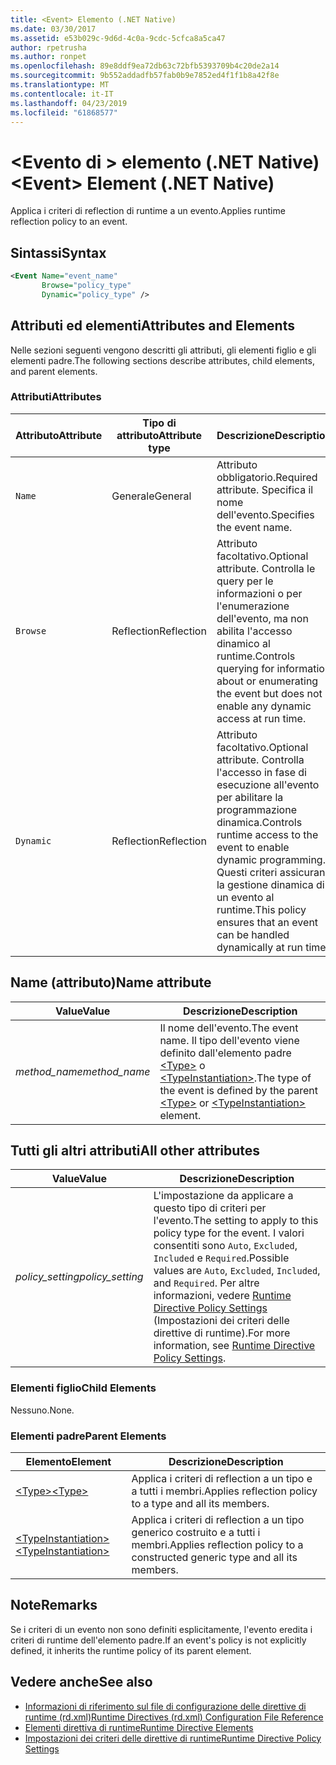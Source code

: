 ```yaml
---
title: <Event> Elemento (.NET Native)
ms.date: 03/30/2017
ms.assetid: e53b029c-9d6d-4c0a-9cdc-5cfca8a5ca47
author: rpetrusha
ms.author: ronpet
ms.openlocfilehash: 89e8ddf9ea72db63c72bfb5393709b4c20de2a14
ms.sourcegitcommit: 9b552addadfb57fab0b9e7852ed4f1f1b8a42f8e
ms.translationtype: MT
ms.contentlocale: it-IT
ms.lasthandoff: 04/23/2019
ms.locfileid: "61868577"
---
```

# <a name="event-element-net-native"></a><span data-ttu-id="47a2a-102">\<Evento di > elemento (.NET Native)</span><span class="sxs-lookup"><span data-stu-id="47a2a-102">\<Event> Element (.NET Native)</span></span>
<span data-ttu-id="47a2a-103">Applica i criteri di reflection di runtime a un evento.</span><span class="sxs-lookup"><span data-stu-id="47a2a-103">Applies runtime reflection policy to an event.</span></span>  
  
## <a name="syntax"></a><span data-ttu-id="47a2a-104">Sintassi</span><span class="sxs-lookup"><span data-stu-id="47a2a-104">Syntax</span></span>  
  
```xml  
<Event Name="event_name"   
       Browse="policy_type"   
       Dynamic="policy_type" />  
```  
  
## <a name="attributes-and-elements"></a><span data-ttu-id="47a2a-105">Attributi ed elementi</span><span class="sxs-lookup"><span data-stu-id="47a2a-105">Attributes and Elements</span></span>  
 <span data-ttu-id="47a2a-106">Nelle sezioni seguenti vengono descritti gli attributi, gli elementi figlio e gli elementi padre.</span><span class="sxs-lookup"><span data-stu-id="47a2a-106">The following sections describe attributes, child elements, and parent elements.</span></span>  
  
### <a name="attributes"></a><span data-ttu-id="47a2a-107">Attributi</span><span class="sxs-lookup"><span data-stu-id="47a2a-107">Attributes</span></span>  
  
|<span data-ttu-id="47a2a-108">Attributo</span><span class="sxs-lookup"><span data-stu-id="47a2a-108">Attribute</span></span>|<span data-ttu-id="47a2a-109">Tipo di attributo</span><span class="sxs-lookup"><span data-stu-id="47a2a-109">Attribute type</span></span>|<span data-ttu-id="47a2a-110">Descrizione</span><span class="sxs-lookup"><span data-stu-id="47a2a-110">Description</span></span>|  
|---------------|--------------------|-----------------|  
|`Name`|<span data-ttu-id="47a2a-111">Generale</span><span class="sxs-lookup"><span data-stu-id="47a2a-111">General</span></span>|<span data-ttu-id="47a2a-112">Attributo obbligatorio.</span><span class="sxs-lookup"><span data-stu-id="47a2a-112">Required attribute.</span></span> <span data-ttu-id="47a2a-113">Specifica il nome dell'evento.</span><span class="sxs-lookup"><span data-stu-id="47a2a-113">Specifies the event name.</span></span>|  
|`Browse`|<span data-ttu-id="47a2a-114">Reflection</span><span class="sxs-lookup"><span data-stu-id="47a2a-114">Reflection</span></span>|<span data-ttu-id="47a2a-115">Attributo facoltativo.</span><span class="sxs-lookup"><span data-stu-id="47a2a-115">Optional attribute.</span></span> <span data-ttu-id="47a2a-116">Controlla le query per le informazioni o per l'enumerazione dell'evento, ma non abilita l'accesso dinamico al runtime.</span><span class="sxs-lookup"><span data-stu-id="47a2a-116">Controls querying for information about or enumerating the event but does not enable any dynamic access at run time.</span></span>|  
|`Dynamic`|<span data-ttu-id="47a2a-117">Reflection</span><span class="sxs-lookup"><span data-stu-id="47a2a-117">Reflection</span></span>|<span data-ttu-id="47a2a-118">Attributo facoltativo.</span><span class="sxs-lookup"><span data-stu-id="47a2a-118">Optional attribute.</span></span> <span data-ttu-id="47a2a-119">Controlla l'accesso in fase di esecuzione all'evento per abilitare la programmazione dinamica.</span><span class="sxs-lookup"><span data-stu-id="47a2a-119">Controls runtime access to the event to enable dynamic programming.</span></span> <span data-ttu-id="47a2a-120">Questi criteri assicurano la gestione dinamica di un evento al runtime.</span><span class="sxs-lookup"><span data-stu-id="47a2a-120">This policy ensures that an event can be handled dynamically at run time.</span></span>|  
  
## <a name="name-attribute"></a><span data-ttu-id="47a2a-121">Name (attributo)</span><span class="sxs-lookup"><span data-stu-id="47a2a-121">Name attribute</span></span>  
  
|<span data-ttu-id="47a2a-122">Value</span><span class="sxs-lookup"><span data-stu-id="47a2a-122">Value</span></span>|<span data-ttu-id="47a2a-123">Descrizione</span><span class="sxs-lookup"><span data-stu-id="47a2a-123">Description</span></span>|  
|-----------|-----------------|  
|<span data-ttu-id="47a2a-124">*method_name*</span><span class="sxs-lookup"><span data-stu-id="47a2a-124">*method_name*</span></span>|<span data-ttu-id="47a2a-125">Il nome dell'evento.</span><span class="sxs-lookup"><span data-stu-id="47a2a-125">The event name.</span></span> <span data-ttu-id="47a2a-126">Il tipo dell'evento viene definito dall'elemento padre [\<Type>](../../../docs/framework/net-native/type-element-net-native.md) o [\<TypeInstantiation>](../../../docs/framework/net-native/typeinstantiation-element-net-native.md).</span><span class="sxs-lookup"><span data-stu-id="47a2a-126">The type of the event is defined by the parent [\<Type>](../../../docs/framework/net-native/type-element-net-native.md) or [\<TypeInstantiation>](../../../docs/framework/net-native/typeinstantiation-element-net-native.md) element.</span></span>|  
  
## <a name="all-other-attributes"></a><span data-ttu-id="47a2a-127">Tutti gli altri attributi</span><span class="sxs-lookup"><span data-stu-id="47a2a-127">All other attributes</span></span>  
  
|<span data-ttu-id="47a2a-128">Value</span><span class="sxs-lookup"><span data-stu-id="47a2a-128">Value</span></span>|<span data-ttu-id="47a2a-129">Descrizione</span><span class="sxs-lookup"><span data-stu-id="47a2a-129">Description</span></span>|  
|-----------|-----------------|  
|<span data-ttu-id="47a2a-130">*policy_setting*</span><span class="sxs-lookup"><span data-stu-id="47a2a-130">*policy_setting*</span></span>|<span data-ttu-id="47a2a-131">L'impostazione da applicare a questo tipo di criteri per l'evento.</span><span class="sxs-lookup"><span data-stu-id="47a2a-131">The setting to apply to this policy type for the event.</span></span> <span data-ttu-id="47a2a-132">I valori consentiti sono `Auto`, `Excluded`, `Included` e `Required`.</span><span class="sxs-lookup"><span data-stu-id="47a2a-132">Possible values are `Auto`, `Excluded`, `Included`, and `Required`.</span></span> <span data-ttu-id="47a2a-133">Per altre informazioni, vedere [Runtime Directive Policy Settings](../../../docs/framework/net-native/runtime-directive-policy-settings.md) (Impostazioni dei criteri delle direttive di runtime).</span><span class="sxs-lookup"><span data-stu-id="47a2a-133">For more information, see [Runtime Directive Policy Settings](../../../docs/framework/net-native/runtime-directive-policy-settings.md).</span></span>|  
  
### <a name="child-elements"></a><span data-ttu-id="47a2a-134">Elementi figlio</span><span class="sxs-lookup"><span data-stu-id="47a2a-134">Child Elements</span></span>  
 <span data-ttu-id="47a2a-135">Nessuno.</span><span class="sxs-lookup"><span data-stu-id="47a2a-135">None.</span></span>  
  
### <a name="parent-elements"></a><span data-ttu-id="47a2a-136">Elementi padre</span><span class="sxs-lookup"><span data-stu-id="47a2a-136">Parent Elements</span></span>  
  
|<span data-ttu-id="47a2a-137">Elemento</span><span class="sxs-lookup"><span data-stu-id="47a2a-137">Element</span></span>|<span data-ttu-id="47a2a-138">Descrizione</span><span class="sxs-lookup"><span data-stu-id="47a2a-138">Description</span></span>|  
|-------------|-----------------|  
|[<span data-ttu-id="47a2a-139">\<Type></span><span class="sxs-lookup"><span data-stu-id="47a2a-139">\<Type></span></span>](../../../docs/framework/net-native/type-element-net-native.md)|<span data-ttu-id="47a2a-140">Applica i criteri di reflection a un tipo e a tutti i membri.</span><span class="sxs-lookup"><span data-stu-id="47a2a-140">Applies reflection policy to a type and all its members.</span></span>|  
|[<span data-ttu-id="47a2a-141">\<TypeInstantiation></span><span class="sxs-lookup"><span data-stu-id="47a2a-141">\<TypeInstantiation></span></span>](../../../docs/framework/net-native/typeinstantiation-element-net-native.md)|<span data-ttu-id="47a2a-142">Applica i criteri di reflection a un tipo generico costruito e a tutti i membri.</span><span class="sxs-lookup"><span data-stu-id="47a2a-142">Applies reflection policy to a constructed generic type and all its members.</span></span>|  
  
## <a name="remarks"></a><span data-ttu-id="47a2a-143">Note</span><span class="sxs-lookup"><span data-stu-id="47a2a-143">Remarks</span></span>  
 <span data-ttu-id="47a2a-144">Se i criteri di un evento non sono definiti esplicitamente, l'evento eredita i criteri di runtime dell'elemento padre.</span><span class="sxs-lookup"><span data-stu-id="47a2a-144">If an event's policy is not explicitly defined, it inherits the runtime policy of its parent element.</span></span>  
  
## <a name="see-also"></a><span data-ttu-id="47a2a-145">Vedere anche</span><span class="sxs-lookup"><span data-stu-id="47a2a-145">See also</span></span>

- [<span data-ttu-id="47a2a-146">Informazioni di riferimento sul file di configurazione delle direttive di runtime (rd.xml)</span><span class="sxs-lookup"><span data-stu-id="47a2a-146">Runtime Directives (rd.xml) Configuration File Reference</span></span>](../../../docs/framework/net-native/runtime-directives-rd-xml-configuration-file-reference.md)
- [<span data-ttu-id="47a2a-147">Elementi direttiva di runtime</span><span class="sxs-lookup"><span data-stu-id="47a2a-147">Runtime Directive Elements</span></span>](../../../docs/framework/net-native/runtime-directive-elements.md)
- [<span data-ttu-id="47a2a-148">Impostazioni dei criteri delle direttive di runtime</span><span class="sxs-lookup"><span data-stu-id="47a2a-148">Runtime Directive Policy Settings</span></span>](../../../docs/framework/net-native/runtime-directive-policy-settings.md)
